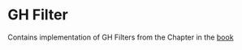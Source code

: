 # GH Filter
Contains implementation of GH Filters from the Chapter in the [book](https://github.com/rlabbe/Kalman-and-Bayesian-Filters-in-Python)

